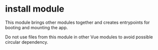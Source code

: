 # install module

This module brings other modules together and creates entrypoints for booting
and mounting the app.

Do not use files from this module in other Vue modules to avoid possible
circular dependency.
